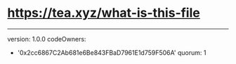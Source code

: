 # https://tea.xyz/what-is-this-file
---
version: 1.0.0
codeOwners:
  - '0x2cc6867C2Ab681e6Be843FBaD7961E1d759F506A'
quorum: 1

